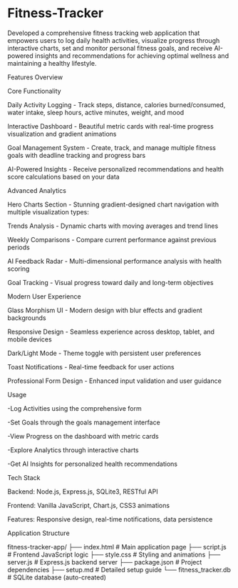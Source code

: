 # Fitness-Tracker
Developed a comprehensive fitness tracking web application that empowers users to log daily health activities, visualize progress through interactive charts, set and monitor personal fitness goals, and receive AI-powered insights and recommendations for achieving optimal wellness and maintaining a healthy lifestyle.

Features Overview        

Core Functionality

Daily Activity Logging - Track steps, distance, calories burned/consumed, water intake, sleep hours, active minutes, weight, and mood

Interactive Dashboard - Beautiful metric cards with real-time progress visualization and gradient animations

Goal Management System - Create, track, and manage multiple fitness goals with deadline tracking and progress bars

AI-Powered Insights - Receive personalized recommendations and health score calculations based on your data

Advanced Analytics

Hero Charts Section - Stunning gradient-designed chart navigation with multiple visualization types:

Trends Analysis - Dynamic charts with moving averages and trend lines

Weekly Comparisons - Compare current performance against previous periods

AI Feedback Radar - Multi-dimensional performance analysis with health scoring

Goal Tracking - Visual progress toward daily and long-term objectives

Modern User Experience

Glass Morphism UI - Modern design with blur effects and gradient backgrounds

Responsive Design - Seamless experience across desktop, tablet, and mobile devices

Dark/Light Mode - Theme toggle with persistent user preferences

Toast Notifications - Real-time feedback for user actions

Professional Form Design - Enhanced input validation and user guidance

Usage

-Log Activities using the comprehensive form

-Set Goals through the goals management interface

-View Progress on the dashboard with metric cards

-Explore Analytics through interactive charts

-Get AI Insights for personalized health recommendations

Tech Stack

Backend: Node.js, Express.js, SQLite3, RESTful API

Frontend: Vanilla JavaScript, Chart.js, CSS3 animations

Features: Responsive design, real-time notifications, data persistence

Application Structure

fitness-tracker-app/
├── index.html              # Main application page
├── script.js               # Frontend JavaScript logic
├── style.css               # Styling and animations
├── server.js               # Express.js backend server
├── package.json            # Project dependencies
├── setup.md                # Detailed setup guide
└── fitness_tracker.db      # SQLite database (auto-created)
